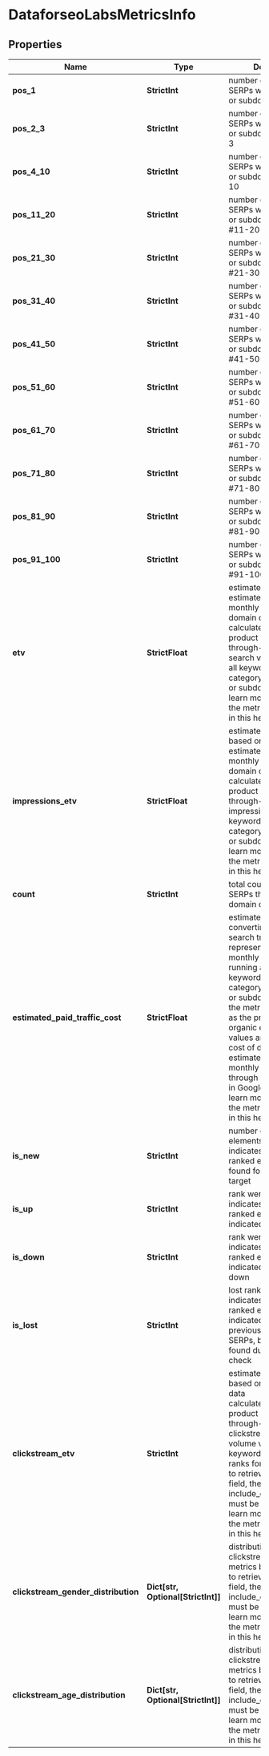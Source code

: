 # DataforseoLabsMetricsInfo


## Properties

| Name | Type | Description | Notes |
|------------ | ------------- | ------------- | -------------|
**pos_1** | **StrictInt** | number of organic SERPs where the domain or subdomain ranks #1 |[optional]|
**pos_2_3** | **StrictInt** | number of organic SERPs where the domain or subdomain ranks #2-3 |[optional]|
**pos_4_10** | **StrictInt** | number of organic SERPs where the domain or subdomain ranks #4-10 |[optional]|
**pos_11_20** | **StrictInt** | number of organic SERPs where the domain or subdomain ranks #11-20 |[optional]|
**pos_21_30** | **StrictInt** | number of organic SERPs where the domain or subdomain ranks #21-30 |[optional]|
**pos_31_40** | **StrictInt** | number of organic SERPs where the domain or subdomain ranks #31-40 |[optional]|
**pos_41_50** | **StrictInt** | number of organic SERPs where the domain or subdomain ranks #41-50 |[optional]|
**pos_51_60** | **StrictInt** | number of organic SERPs where the domain or subdomain ranks #51-60 |[optional]|
**pos_61_70** | **StrictInt** | number of organic SERPs where the domain or subdomain ranks #61-70 |[optional]|
**pos_71_80** | **StrictInt** | number of organic SERPs where the domain or subdomain ranks #71-80 |[optional]|
**pos_81_90** | **StrictInt** | number of organic SERPs where the domain or subdomain ranks #81-90 |[optional]|
**pos_91_100** | **StrictInt** | number of organic SERPs where the domain or subdomain ranks #91-100 |[optional]|
**etv** | **StrictFloat** | estimated traffic volume<br>estimated organic monthly traffic to the domain or subdomain<br>calculated as the product of CTR (click-through-rate) and search volume values of all keywords in the category that the domain or subdomain ranks for<br>learn more about how the metric is calculated in this help center article |[optional]|
**impressions_etv** | **StrictFloat** | estimated traffic volume based on impressions<br>estimated organic monthly traffic to the domain or subdomain<br>calculated as the product of CTR (click-through-rate) and impressions values of all keywords in the category that the domain or subdomain ranks for<br>learn more about how the metric is calculated in this help center article |[optional]|
**count** | **StrictInt** | total count of organic SERPs that contain the domain or subdomain |[optional]|
**estimated_paid_traffic_cost** | **StrictFloat** | estimated cost of converting organic search traffic into paid<br>represents the estimated monthly cost (USD) of running ads for all keywords in the category that the domain or subdomain ranks for<br>the metric is calculated as the product of organic etv and paid cpc values and indicates the cost of driving the estimated volume of monthly organic traffic through PPC advertising in Google Search<br>learn more about how the metric is calculated in this help center article |[optional]|
**is_new** | **StrictInt** | number of new ranked elements<br>indicates how many new ranked elements were found for the indicated target |[optional]|
**is_up** | **StrictInt** | rank went up<br>indicates how many ranked elements of the indicated target went up |[optional]|
**is_down** | **StrictInt** | rank went down<br>indicates how many ranked elements of the indicated target went down |[optional]|
**is_lost** | **StrictInt** | lost ranked elements<br>indicates how many ranked elements of the indicated target were previously presented in SERPs, but weren’t found during the last check |[optional]|
**clickstream_etv** | **StrictInt** | estimated traffic volume based on clickstream data<br>calculated as the product of click-through-rate and clickstream search volume values of all keywords the domain ranks for<br>to retrieve results for this field, the parameter include_clickstream_data must be set to true<br>learn more about how the metric is calculated in this help center article |[optional]|
**clickstream_gender_distribution** | **Dict[str, Optional[StrictInt]]** | distribution of estimated clickstream-based metrics by gender<br>to retrieve results for this field, the parameter include_clickstream_data must be set to true<br>learn more about how the metric is calculated in this help center article |[optional]|
**clickstream_age_distribution** | **Dict[str, Optional[StrictInt]]** | distribution of clickstream-based metrics by age<br>to retrieve results for this field, the parameter include_clickstream_data must be set to true<br>learn more about how the metric is calculated in this help center article |[optional]|
